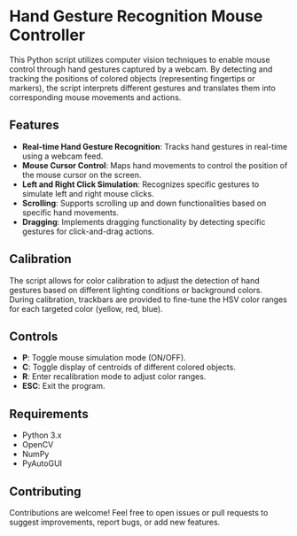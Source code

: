 # Hand Gesture Recognition Mouse Controller

This Python script utilizes computer vision techniques to enable mouse control through hand gestures captured by a webcam. By detecting and tracking the positions of colored objects (representing fingertips or markers), the script interprets different gestures and translates them into corresponding mouse movements and actions.

## Features

- **Real-time Hand Gesture Recognition**: Tracks hand gestures in real-time using a webcam feed.
- **Mouse Cursor Control**: Maps hand movements to control the position of the mouse cursor on the screen.
- **Left and Right Click Simulation**: Recognizes specific gestures to simulate left and right mouse clicks.
- **Scrolling**: Supports scrolling up and down functionalities based on specific hand movements.
- **Dragging**: Implements dragging functionality by detecting specific gestures for click-and-drag actions.

## Calibration

The script allows for color calibration to adjust the detection of hand gestures based on different lighting conditions or background colors. During calibration, trackbars are provided to fine-tune the HSV color ranges for each targeted color (yellow, red, blue).

## Controls

- **P**: Toggle mouse simulation mode (ON/OFF).
- **C**: Toggle display of centroids of different colored objects.
- **R**: Enter recalibration mode to adjust color ranges.
- **ESC**: Exit the program.

## Requirements

- Python 3.x
- OpenCV
- NumPy
- PyAutoGUI

## Contributing

Contributions are welcome! Feel free to open issues or pull requests to suggest improvements, report bugs, or add new features.
